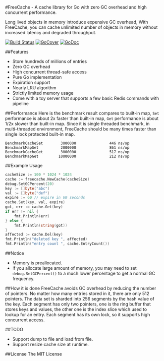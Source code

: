 #FreeCache - A cache library for Go with zero GC overhead and high concurrent performance.

Long lived objects in memory introduce expensive GC overhead, With FreeCache, you can cache unlimited number of objects in memory 
without increased latency and degraded throughput. 

[![Build Status](https://travis-ci.org/coocood/freecache.png?branch=master)](https://travis-ci.org/coocood/freecache)
[![GoCover](http://gocover.io/_badge/github.com/coocood/freecache)](http://gocover.io/github.com/coocood/freecache)
[![GoDoc](https://godoc.org/github.com/coocood/freecache?status.svg)](https://godoc.org/github.com/coocood/freecache)

##Features
* Store hundreds of millions of entries
* Zero GC overhead
* High concurrent thread-safe access
* Pure Go implementation
* Expiration support
* Nearly LRU algorithm
* Strictly limited memory usage
* Come with a toy server that supports a few basic Redis commands with pipeline

##Performance
Here is the benchmark result compares to built-in map, `Set` performance is about 2x faster than built-in map, `Get` performance is about 1/2x slower than built-in map. Since it is single threaded benchmark, in multi-threaded environment, 
FreeCache should be many times faster than single lock protected built-in map.

    BenchmarkCacheSet        3000000               446 ns/op
    BenchmarkMapSet          2000000               861 ns/op
    BenchmarkCacheGet        3000000               517 ns/op
    BenchmarkMapGet         10000000               212 ns/op

##Example Usage
```go
cacheSize := 100 * 1024 * 1024
cache := freecache.NewCache(cacheSize)
debug.SetGCPercent(20)
key := []byte("abc")
val := []byte("def")
expire := 60 // expire in 60 seconds
cache.Set(key, val, expire)
got, err := cache.Get(key)
if err != nil {
    fmt.Println(err)
} else {
    fmt.Println(string(got))
}
affected := cache.Del(key)
fmt.Println("deleted key ", affected)
fmt.Println("entry count ", cache.EntryCount())
```

##Notice
* Memory is preallocated. 
* If you allocate large amount of memory, you may need to set `debug.SetGCPercent()` 
to a much lower percentage to get a normal GC frequency.

##How it is done
FreeCache avoids GC overhead by reducing the number of pointers.
No matter how many entries stored in it, there are only 512 pointers.
The data set is sharded into 256 segments by the hash value of the key.
Each segment has only two pointers, one is the ring buffer that stores keys and values, 
the other one is the index slice which used to lookup for an entry.
Each segment has its own lock, so it supports high concurrent access.

##TODO
* Support dump to file and load from file.
* Support resize cache size at runtime.

##License
The MIT License
